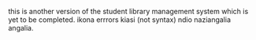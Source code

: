this is another version of the student library management system which is yet to be completed. ikona errrors kiasi (not syntax) ndio naziangalia angalia.
